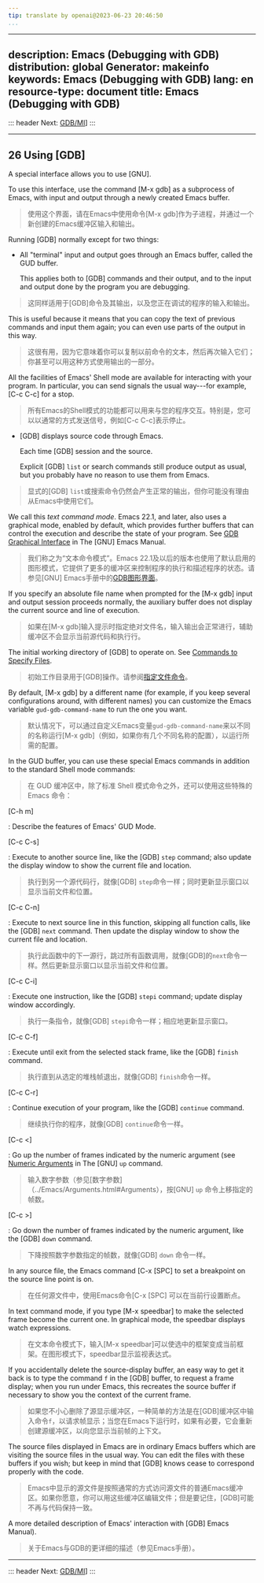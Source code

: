 ```yaml
---
tip: translate by openai@2023-06-23 20:46:50
...
```

---
description: Emacs (Debugging with GDB)
distribution: global
Generator: makeinfo
keywords: Emacs (Debugging with GDB)
lang: en
resource-type: document
title: Emacs (Debugging with GDB)
---
::: header
Next: [GDB/MI](GDB_002fMI.html#GDB_002fMI)]
:::

---

## 26 Using [GDB]

A special interface allows you to use [GNU].


To use this interface, use the command [M-x gdb] as a subprocess of Emacs, with input and output through a newly created Emacs buffer.

> 使用这个界面，请在Emacs中使用命令[M-x gdb]作为子进程，并通过一个新创建的Emacs缓冲区输入和输出。

Running [GDB] normally except for two things:

- All "terminal" input and output goes through an Emacs buffer, called the GUD buffer.


  This applies both to [GDB] commands and their output, and to the input and output done by the program you are debugging.

> 这同样适用于[GDB]命令及其输出，以及您正在调试的程序的输入和输出。


  This is useful because it means that you can copy the text of previous commands and input them again; you can even use parts of the output in this way.

> 这很有用，因为它意味着你可以复制以前命令的文本，然后再次输入它们；你甚至可以用这种方式使用输出的一部分。


  All the facilities of Emacs' Shell mode are available for interacting with your program. In particular, you can send signals the usual way---for example, [C-c C-c] for a stop.

> 所有Emacs的Shell模式的功能都可以用来与您的程序交互。特别是，您可以以通常的方式发送信号，例如[C-c C-c]表示停止。
- [GDB] displays source code through Emacs.

  Each time [GDB] session and the source.


  Explicit [GDB] `list` or search commands still produce output as usual, but you probably have no reason to use them from Emacs.

> 显式的[GDB] `list`或搜索命令仍然会产生正常的输出，但你可能没有理由从Emacs中使用它们。


We call this *text command mode*. Emacs 22.1, and later, also uses a graphical mode, enabled by default, which provides further buffers that can control the execution and describe the state of your program. See [GDB Graphical Interface](../Emacs/GDB-Graphical-Interface.html#GDB-Graphical-Interface) in The [GNU] Emacs Manual.

> 我们称之为“文本命令模式”。Emacs 22.1及以后的版本也使用了默认启用的图形模式，它提供了更多的缓冲区来控制程序的执行和描述程序的状态。请参见[GNU] Emacs手册中的[GDB图形界面](../Emacs/GDB-Graphical-Interface.html#GDB-Graphical-Interface)。


If you specify an absolute file name when prompted for the [M-x gdb] input and output session proceeds normally, the auxiliary buffer does not display the current source and line of execution.

> 如果在[M-x gdb]输入提示时指定绝对文件名，输入输出会正常进行，辅助缓冲区不会显示当前源代码和执行行。


The initial working directory of [GDB] to operate on. See [Commands to Specify Files](Files.html#Files).

> 初始工作目录用于[GDB]操作。请参阅[指定文件命令](Files.html#Files)。


By default, [M-x gdb] by a different name (for example, if you keep several configurations around, with different names) you can customize the Emacs variable `gud-gdb-command-name` to run the one you want.

> 默认情况下，可以通过自定义Emacs变量`gud-gdb-command-name`来以不同的名称运行[M-x gdb]（例如，如果你有几个不同名称的配置），以运行所需的配置。


In the GUD buffer, you can use these special Emacs commands in addition to the standard Shell mode commands:

> 在 GUD 缓冲区中，除了标准 Shell 模式命令之外，还可以使用这些特殊的 Emacs 命令：

[C-h m]

:   Describe the features of Emacs' GUD Mode.

[C-c C-s]


:   Execute to another source line, like the [GDB] `step` command; also update the display window to show the current file and location.

> 执行到另一个源代码行，就像[GDB] `step`命令一样；同时更新显示窗口以显示当前文件和位置。

[C-c C-n]


:   Execute to next source line in this function, skipping all function calls, like the [GDB] `next` command. Then update the display window to show the current file and location.

> 执行此函数中的下一源行，跳过所有函数调用，就像[GDB]的`next`命令一样。然后更新显示窗口以显示当前文件和位置。

[C-c C-i]


:   Execute one instruction, like the [GDB] `stepi` command; update display window accordingly.

> 执行一条指令，就像[GDB] `stepi`命令一样；相应地更新显示窗口。

[C-c C-f]


:   Execute until exit from the selected stack frame, like the [GDB] `finish` command.

> 执行直到从选定的堆栈帧退出，就像[GDB] `finish`命令一样。

[C-c C-r]


:   Continue execution of your program, like the [GDB] `continue` command.

> 继续执行你的程序，就像[GDB] `continue`命令一样。

[C-c \<]


:   Go up the number of frames indicated by the numeric argument (see [Numeric Arguments](../Emacs/Arguments.html#Arguments) in The [GNU] `up` command.

> 输入数字参数（参见[数字参数]（../Emacs/Arguments.html#Arguments），按[GNU] `up` 命令上移指定的帧数。

[C-c \>]


:   Go down the number of frames indicated by the numeric argument, like the [GDB] `down` command.

> 下降按照数字参数指定的帧数，就像[GDB] `down` 命令一样。


In any source file, the Emacs command [C-x [SPC] to set a breakpoint on the source line point is on.

> 在任何源文件中，使用Emacs命令[C-x [SPC] 可以在当前行设置断点。


In text command mode, if you type [M-x speedbar] to make the selected frame become the current one. In graphical mode, the speedbar displays watch expressions.

> 在文本命令模式下，输入[M-x speedbar]可以使选中的框架变成当前框架。在图形模式下，speedbar显示监视表达式。


If you accidentally delete the source-display buffer, an easy way to get it back is to type the command `f` in the [GDB] buffer, to request a frame display; when you run under Emacs, this recreates the source buffer if necessary to show you the context of the current frame.

> 如果您不小心删除了源显示缓冲区，一种简单的方法是在[GDB]缓冲区中输入命令`f`，以请求帧显示；当您在Emacs下运行时，如果有必要，它会重新创建源缓冲区，以向您显示当前帧的上下文。


The source files displayed in Emacs are in ordinary Emacs buffers which are visiting the source files in the usual way. You can edit the files with these buffers if you wish; but keep in mind that [GDB] knows cease to correspond properly with the code.

> Emacs中显示的源文件是按照通常的方式访问源文件的普通Emacs缓冲区。如果你愿意，你可以用这些缓冲区编辑文件；但是要记住，[GDB]可能不再与代码保持一致。


A more detailed description of Emacs' interaction with [GDB] Emacs Manual).

> 关于Emacs与GDB的更详细的描述（参见Emacs手册）。

---

::: header
Next: [GDB/MI](GDB_002fMI.html#GDB_002fMI)]
:::
